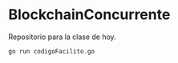 # BlockchainConcurrente

Repositorio para la clase de hoy.
 ```c++ .go
 go run codigoFacilito.go
 ```
